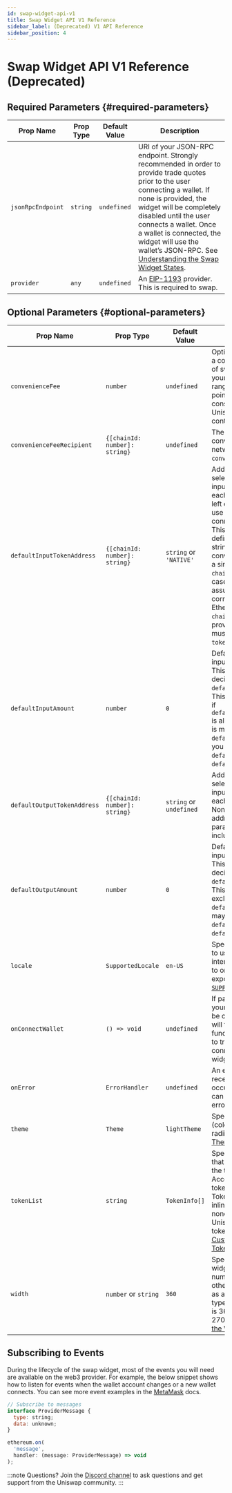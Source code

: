 ```yaml
---
id: swap-widget-api-v1
title: Swap Widget API V1 Reference
sidebar_label: (Deprecated) V1 API Reference
sidebar_position: 4
---
```


# Swap Widget API V1 Reference (Deprecated)

<div className="widget-api">

## Required Parameters {#required-parameters}

| Prop Name         | Prop Type | Default Value | Description                                                                                                                                                                                                                                                                                                                                                                                        |
| ----------------- | --------- | ------------- | -------------------------------------------------------------------------------------------------------------------------------------------------------------------------------------------------------------------------------------------------------------------------------------------------------------------------------------------------------------------------------------------------- |
| `jsonRpcEndpoint` | `string`  | `undefined`   | URI of your JSON-RPC endpoint. Strongly recommended in order to provide trade quotes prior to the user connecting a wallet. If none is provided, the widget will be completely disabled until the user connects a wallet. Once a wallet is connected, the widget will use the wallet’s JSON-RPC. See [Understanding the Swap Widget States](/sdk/widgets/swap-widget#understanding-widget-states). |
| `provider`        | `any`     | `undefined`   | An [EIP-1193](https://eips.ethereum.org/EIPS/eip-1193) provider. This is required to swap.                                                                                                                                                                                                                                                                                                         |

## Optional Parameters {#optional-parameters}

| Prop Name                   | Prop Type                     | Default Value           | Description                                                                                                                                                                                                                                                                                                                                                                                                                                                                                                                          |
| --------------------------- | ----------------------------- | ----------------------- | ------------------------------------------------------------------------------------------------------------------------------------------------------------------------------------------------------------------------------------------------------------------------------------------------------------------------------------------------------------------------------------------------------------------------------------------------------------------------------------------------------------------------------------ |
| `convenienceFee`            | `number`                      | `undefined`             | Optionally, you may charge a convenience fee on top of swaps executed through your web app. The allowed range is 1 to 100 basis points (inclusive of 100) consistent with the Uniswap v3 Periphery contract.                                                                                                                                                                                                                                                                                                                         |
| `convenienceFeeRecipient`   | `{[chainId: number]: string}` | `undefined`             | The address to receive the convenience fee on each network. Required if `convenienceFee` is provided.                                                                                                                                                                                                                                                                                                                                                                                                                                |
| `defaultInputTokenAddress`  | `{[chainId: number]: string}` | `string` or `'NATIVE'`  | Address of the token to be selected by default in the input field (e.g. USDC) for each network chain ID. If left empty the widget will use the native token of the connected chain as default. This can be explicitly defined by the special string `'NATIVE'`. For convenience you may pass a single string instead of a `chainId` mapping. In this case, the widget will assume that string corresponds to an L1 Ethereum address with `chaindId=1`. Any addresses provided in this parameter must be included in the `tokenList`. |
| `defaultInputAmount`        | `number`                      | `0`                     | Default amount for the input field (e.g. 1 ETH). This value will respect the decimals of the `defaultInputTokenAddress`. This parameter is valid only if `defaultInputTokenAddress` is also set. This parameter is mutually exclusive with `defaultOutputAmount`, so you may set only one of `defaultInputAmount` and `defaultOutputAmount`.                                                                                                                                                                                         |
| `defaultOutputTokenAddress` | `{[chainId: number]: string}` | `string` or `undefined` | Address of the token to be selected by default in the input field (e.g. USDC) for each network chain ID. None if left empty. Any addresses provided in this parameter must be included in the `tokenList`.                                                                                                                                                                                                                                                                                                                           |
| `defaultOutputAmount`       | `number`                      | `0`                     | Default amount for the input field (e.g. 100 USDC). This value will respect the decimals of the `defaultOutputTokenAddress`. This parameter is mutually exclusive with `defaultInputAmount`, so you may set only one of `defaultInputAmount` and `defaultOutputAmount`.                                                                                                                                                                                                                                                              |
| `locale`                    | `SupportedLocale`             | `en-US`                 | Specifies an explicit locale to use for the widget interface. This can be set to one of the values exported by the library in [`SUPPORTED_LOCALES`](https://github.com/Uniswap/widgets/blob/main/src/constants/locales.ts).                                                                                                                                                                                                                                                                                                          |
| `onConnectWallet`           | `() => void`                  | `undefined`             | If passed, the “Connect your wallet” message will be clickable, and clicking it will trigger this handler function. This can be used to trigger your own wallet connection flow from the widget.                                                                                                                                                                                                                                                                                                                                     |
| `onError`                   | `ErrorHandler`                | `undefined`             | An error handler which receives any errors that occur in the widget. This can be used for collecting error metrics.                                                                                                                                                                                                                                                                                                                                                                                                                  |
| `theme`                     | `Theme`                       | `lightTheme`            | Specifies a custom theme (colors, font, and border radii). See [Customizing the Theme](/sdk/widgets/swap-widget#customizing-theme).                                                                                                                                                                                                                                                                                                                                                                                                  |
| `tokenList`                 | `string`                      | `TokenInfo[]`           | Specifies the set of tokens that appear by default in the token selector list. Accepts either a URI of a token list as defined by the Token Lists standard, or an inline array of tokens. If none is provided, the Uniswap Labs default token list will be used. See [Customizing the Default Token List](/sdk/widgets/swap-widget#customizing-default-token-list).                                                                                                                                                                  |
| `width`                     | `number` or `string`          | `360`                   | Specifies the width of the widget. If specified as a number, this is in pixels; otherwise, it is interpreted as a CSS `<length>` data type. Recommended width is 360px. Minimum width is 270px. See [Customizing the Width](/sdk/widgets/swap-widget#customizing-width).                                                                                                                                                                                                                                                             |

## Subscribing to Events

During the lifecycle of the swap widget, most of the events you will need are available on the web3 provider. For example, the below snippet shows how to listen for events when the wallet account changes or a new wallet connects. You can see more event examples in the [MetaMask](https://docs.metamask.io/guide/ethereum-provider.html) docs.

```js
// Subscribe to messages
interface ProviderMessage {
  type: string;
  data: unknown;
}

ethereum.on(
  'message',
  handler: (message: ProviderMessage) => void
);
```

</div>

:::note Questions?
Join the [Discord channel](https://discord.com/channels/597638925346930701/941447445844463676) to ask questions and get support from the Uniswap community.
:::
